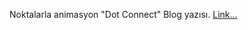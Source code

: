 Noktalarla animasyon "Dot Connect" Blog yazısı. <a href="https://umitsen.wordpress.com/2019/04/23/noktalarla-animasyon-javascriptp5-js/" target="_blank">Link...</a>
